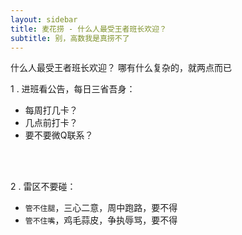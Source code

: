 ```yaml
---
layout: sidebar
title: 麦花捞 - 什么人最受王者班长欢迎？
subtitle: 别，高数我是真捞不了
---
```


什么人最受王者班长欢迎？
哪有什么复杂的，就两点而已<br>

1 . 进班看公告，每日三省吾身：<br>
- 每周打几卡？
- 几点前打卡？
- 要不要微Q联系？

<br><br>

2 . 雷区不要碰：<br>
- `管不住腿`，三心二意，周中跑路，要不得
- `管不住嘴`，鸡毛蒜皮，争执辱骂，要不得



